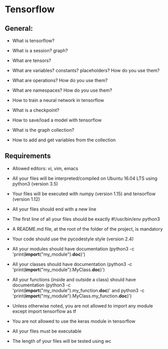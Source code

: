 # Tensorflow


## General:

 * What is tensorflow?

 * What is a session? graph?

 * What are tensors?

 * What are variables? constants? placeholders? How do you use them?

 * What are operations? How do you use them?

 * What are namespaces? How do you use them?

 * How to train a neural network in tensorflow

 * What is a checkpoint?

 * How to save/load a model with tensorflow

 * What is the graph collection?

 * How to add and get variables from the collection

## Requirements

 * Allowed editors: vi, vim, emacs

 * All your files will be interpreted/compiled on Ubuntu 16.04 LTS using python3 (version 3.5)

 * Your files will be executed with numpy (version 1.15) and tensorflow (version 1.12)

 * All your files should end with a new line

 * The first line of all your files should be exactly #!/usr/bin/env python3

 * A README.md file, at the root of the folder of the project, is mandatory

 * Your code should use the pycodestyle style (version 2.4)

 * All your modules should have documentation (python3 -c 'print(__import__("my_module").__doc__)')

 * All your classes should have documentation (python3 -c 'print(__import__("my_module").MyClass.__doc__)')

 * All your functions (inside and outside a class) should have documentation (python3 -c 'print(__import__("my_module").my_function.__doc__)' and python3 -c 'print(__import__("my_module").MyClass.my_function.__doc__)')

 * Unless otherwise noted, you are not allowed to import any module except import tensorflow as tf

 * You are not allowed to use the keras module in tensorflow

 * All your files must be executable

 * The length of your files will be tested using wc